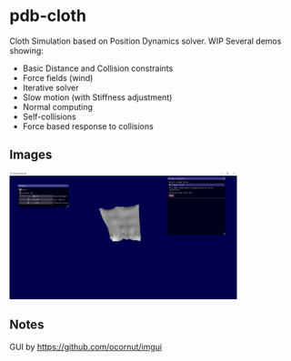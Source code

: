# pdb-cloth
Cloth Simulation based on Position Dynamics solver.
WIP
Several demos showing:
* Basic Distance and Collision constraints
* Force fields (wind)
* Iterative solver
* Slow motion (with Stiffness adjustment)
* Normal computing
* Self-collisions
* Force based response to collisions

## Images
<img src="screengrab.png" width="400px"/>

## Notes
GUI by https://github.com/ocornut/imgui
